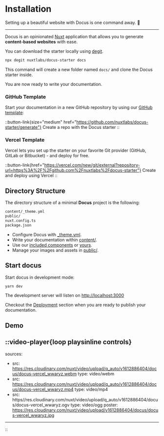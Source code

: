 # Installation

Setting up a beautiful website with Docus is one command away. 🤙

---

Docus is an opinionated [Nuxt](https://nuxtjs.org) application that allows you to generate **content-based websites** with ease.

You can download the starter locally using [degit](https://github.com/Rich-Harris/degit).

```bash
npx degit nuxtlabs/docus-starter docs
```

This command will create a new folder named `docs/` and clone the Docus starter inside.

You are now ready to write your documentation.

### GitHub Template

Start your documentation in a new GitHub repository by using our [GitHub template](https://github.com/nuxtlabs/docus-starter):

::button-link{size="medium" href="https://github.com/nuxtlabs/docus-starter/generate"}
Create a repo with the Docus starter
::

### Vercel Template

Vercel lets you set up the starter on your favorite Git provider (GitHub, GitLab or Bitbucket) - and deploy for free.

::button-link{href="https://vercel.com/new/git/external?repository-url=https%3A%2F%2Fgithub.com%2Fnuxtlabs%2Fdocus-starter"}
Create and deploy using Vercel
::

## Directory Structure

The directory structure of a minimal **Docus** project is the following:

```bash
content/_theme.yml
public/
nuxt.config.ts
package.json
```

- Configure Docus with [_theme.yml](/get-started/configuration).
- Write your documentation within [content/](/writing/my-first-page).
- Use our [included components](/theme/components) or [yours](https://v3.nuxtjs.org/guide/directory-structure/components).
- Manage your images and assets in [public/](/features/assets).

## Start docus

Start docus in development mode:

```bash
yarn dev
```

The development server will listen on [http://localhost:3000](http://localhost:3000)

Checkout the [Deployment](/features/deployment) section when you are ready to publish your documentation.

## Demo

::video-player{loop playsinline controls}
---
sources:
- src: https://res.cloudinary.com/nuxt/video/upload/q_auto/v1612886404/docus/docus-vercel_wwaryz.webm
  type: video/webm
- src: https://res.cloudinary.com/nuxt/video/upload/q_auto/v1612886404/docus/docus-vercel_wwaryz.mp4
  type: video/mp4
- src: https//res.cloudinary.com/nuxt/video/upload/q_auto/v1612886404/docus/docus-vercel_wwaryz.ogv
  type: video/ogg
poster: https://res.cloudinary.com/nuxt/video/upload/v1612886404/docus/docus-vercel_wwaryz.jpg
---
::
